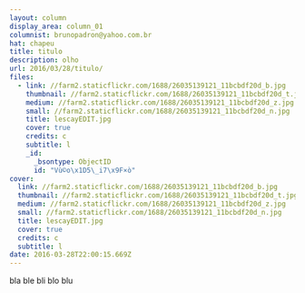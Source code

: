 ```yaml
---
layout: column
display_area: column_01
columnist: brunopadron@yahoo.com.br
hat: chapeu
title: titulo
description: olho
url: 2016/03/28/titulo/
files:
  - link: //farm2.staticflickr.com/1688/26035139121_11bcbdf20d_b.jpg
    thumbnail: //farm2.staticflickr.com/1688/26035139121_11bcbdf20d_t.jpg
    medium: //farm2.staticflickr.com/1688/26035139121_11bcbdf20d_z.jpg
    small: //farm2.staticflickr.com/1688/26035139121_11bcbdf20d_n.jpg
    title: lescayEDIT.jpg
    cover: true
    credits: c
    subtitle: l
    _id:
      _bsontype: ObjectID
      id: "Vù©o\x1D5\_i7\x9F×ò"
cover:
  link: //farm2.staticflickr.com/1688/26035139121_11bcbdf20d_b.jpg
  thumbnail: //farm2.staticflickr.com/1688/26035139121_11bcbdf20d_t.jpg
  medium: //farm2.staticflickr.com/1688/26035139121_11bcbdf20d_z.jpg
  small: //farm2.staticflickr.com/1688/26035139121_11bcbdf20d_n.jpg
  title: lescayEDIT.jpg
  cover: true
  credits: c
  subtitle: l
date: 2016-03-28T22:00:15.669Z
---
```

<p>bla ble bli blo blu</p>

